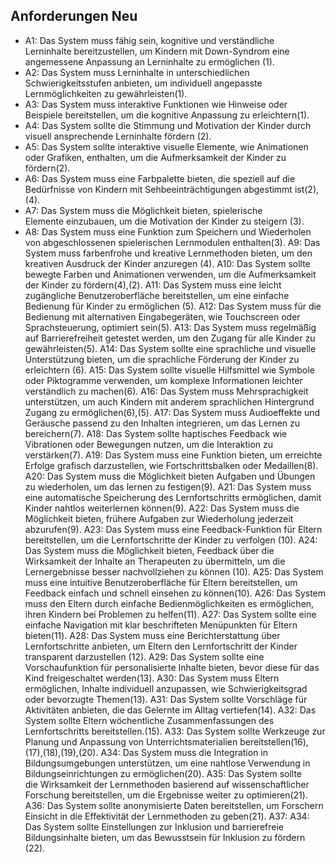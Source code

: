 ## Anforderungen Neu
- A1: Das System muss fähig sein, kognitive und verständliche Lerninhalte bereitzustellen, um Kindern mit Down-Syndrom eine angemessene Anpassung an Lerninhalte zu ermöglichen (1).
- A2: Das System muss Lerninhalte in unterschiedlichen Schwierigkeitsstufen anbieten, um individuell angepasste Lernmöglichkeiten zu gewährleisten(1).
- A3: Das System muss interaktive Funktionen wie Hinweise oder Beispiele bereitstellen, um die kognitive Anpassung zu erleichtern(1).
- A4: Das System sollte die Stimmung und Motivation der Kinder durch visuell ansprechende Lerninhalte fördern (2).
- A5: Das System sollte interaktive visuelle Elemente, wie Animationen oder Grafiken, enthalten, um die Aufmerksamkeit der Kinder zu fördern(2).
- A6: Das System muss eine Farbpalette bieten, die speziell auf die Bedürfnisse von Kindern mit Sehbeeinträchtigungen abgestimmt ist(2),(4).
- A7: Das System muss die Möglichkeit bieten, spielerische Elemente einzubauen, um die Motivation der Kinder zu steigern (3).
- A8: Das System muss eine Funktion zum Speichern und Wiederholen von abgeschlossenen spielerischen Lernmodulen enthalten(3).
A9: Das System muss farbenfrohe und kreative Lernmethoden bieten, um den kreativen Ausdruck der Kinder anzuregen (4).
A10: Das System sollte bewegte Farben und Animationen verwenden, um die Aufmerksamkeit der Kinder zu fördern(4),(2).
A11: Das System muss eine leicht zugängliche Benutzeroberfläche bereitstellen, um eine einfache Bedienung für Kinder zu ermöglichen (5).
A12: Das System muss für die Bedienung mit alternativen Eingabegeräten, wie Touchscreen oder Sprachsteuerung, optimiert sein(5).
A13: Das System muss regelmäßig auf Barrierefreiheit getestet werden, um den Zugang für alle Kinder zu gewährleisten(5).
A14: Das System sollte eine sprachliche und visuelle Unterstützung bieten, um die sprachliche Förderung der Kinder zu erleichtern (6).
A15: Das System sollte visuelle Hilfsmittel wie Symbole oder Piktogramme verwenden, um komplexe Informationen leichter verständlich zu machen(6).
A16: Das System muss Mehrsprachigkeit unterstützen, um auch Kindern mit anderem sprachlichen Hintergrund Zugang zu ermöglichen(6),(5).
A17: Das System muss Audioeffekte und Geräusche passend zu den Inhalten integrieren, um das Lernen zu bereichern(7).
A18: Das System sollte haptisches Feedback wie Vibrationen oder Bewegungen nutzen, um die Interaktion zu verstärken(7).
A19: Das System muss eine Funktion bieten, um erreichte Erfolge grafisch darzustellen, wie Fortschrittsbalken oder Medaillen(8).
A20: Das System muss die Möglichkeit bieten Aufgaben und Übungen zu wiederholen, um das lernen zu festigen(9).
A21: Das System muss eine automatische Speicherung des Lernfortschritts ermöglichen, damit Kinder nahtlos weiterlernen können(9).
A22: Das System muss die Möglichkeit bieten, frühere Aufgaben zur Wiederholung jederzeit abzurufen(9).
A23: Das System muss eine Feedback-Funktion für Eltern bereitstellen, um die Lernfortschritte der Kinder zu verfolgen (10).
A24: Das System muss die Möglichkeit bieten, Feedback über die Wirksamkeit der Inhalte an Therapeuten zu übermitteln, um die Lernergebnisse besser nachvollziehen zu können (10).
A25: Das System muss eine intuitive Benutzeroberfläche für Eltern bereitstellen, um Feedback einfach und schnell einsehen zu können(10).
A26: Das System muss den Eltern durch einfache Bedienmöglichkeiten es ermöglichen, ihren Kindern bei Problemen zu helfen(11).
A27: Das System sollte eine einfache Navigation mit klar beschrifteten Menüpunkten für Eltern bieten(11).
A28: Das System muss eine Berichterstattung über Lernfortschritte anbieten, um Eltern den Lernfortschritt der Kinder transparent darzustellen (12).
A29: Das System sollte eine Vorschaufunktion für personalisierte Inhalte bieten, bevor diese für das Kind freigeschaltet werden(13).
A30: Das System muss Eltern ermöglichen, Inhalte individuell anzupassen, wie Schwierigkeitsgrad oder bevorzugte Themen(13).
A31: Das System sollte Vorschläge für Aktivitäten anbieten, die das Gelernte im Alltag vertiefen(14).
A32: Das System sollte Eltern wöchentliche Zusammenfassungen des Lernfortschritts bereitstellen.(15).
A33: Das System sollte Werkzeuge zur Planung und Anpassung von Unterrichtsmaterialien bereitstellen(16),(17),(18),(19),(20).
A34: Das System muss die Integration in Bildungsumgebungen unterstützen, um eine nahtlose Verwendung in Bildungseinrichtungen zu ermöglichen(20).
A35: Das System sollte die Wirksamkeit der Lernmethoden basierend auf wissenschaftlicher Forschung bereitstellen, um die Ergebnisse weiter zu optimieren(21).
A36: Das System sollte anonymisierte Daten bereitstellen, um Forschern Einsicht in die Effektivität der Lernmethoden zu geben(21).
A37: A34: Das System sollte Einstellungen zur Inklusion und barrierefreie Bildungsinhalte bieten, um das Bewusstsein für Inklusion zu fördern (22).
